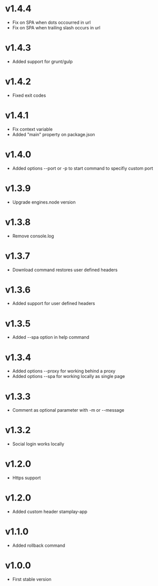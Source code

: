 # v1.4.4
- Fix on SPA when dots occourred in url
- Fix on SPA when trailing slash occurs in url 

# v1.4.3
- Added support for grunt/gulp

# v1.4.2
- Fixed exit codes

# v1.4.1
- Fix context variable
- Added "main" property on package.json

# v1.4.0
- Added options --port or -p to start command to specifiy custom port

# v1.3.9
- Upgrade engines.node version

# v1.3.8
- Remove console.log

# v1.3.7
- Download command restores user defined headers

# v1.3.6
- Added support for user defined headers

# v1.3.5
- Added --spa option in help command

# v1.3.4
- Added options --proxy for working behind a proxy
- Added options --spa for working locally as single page

# v1.3.3
- Comment as optional parameter with -m or --message

# v1.3.2
- Social login works locally 

# v1.2.0
- Https support

# v1.2.0
- Added custom header stamplay-app

# v1.1.0
- Added rollback command

# v1.0.0
- First stable version
